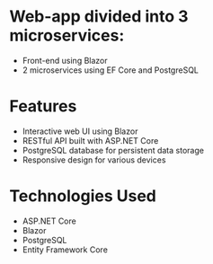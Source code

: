 # Web-app divided into 3 microservices:
- Front-end using Blazor 
- 2 microservices using EF Core and PostgreSQL

# Features
- Interactive web UI using Blazor
- RESTful API built with ASP.NET Core
- PostgreSQL database for persistent data storage
- Responsive design for various devices

# Technologies Used
- ASP.NET Core
- Blazor
- PostgreSQL
- Entity Framework Core
